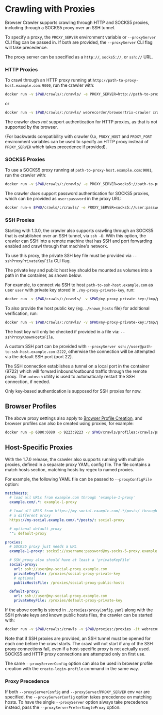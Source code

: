 # Crawling with Proxies
Browser Crawler supports crawling through HTTP and SOCKS5 proxies, including through a SOCKS5 proxy over an SSH tunnel.

To specify a proxy, the `PROXY_SERVER` environment variable or `--proxyServer` CLI flag can be passed in.
If both are provided, the `--proxyServer` CLI flag will take precedence.

The proxy server can be specified as a `http://`, `socks5://`, or `ssh://` URL.

### HTTP Proxies

To crawl through an HTTP proxy running at `http://path-to-proxy-host.example.com:9000`, run the crawler with:

```sh
docker run -v $PWD/crawls/:/crawls/ -e PROXY_SERVER=http://path-to-proxy-host.example.com:9000 webrecorder/browsertrix-crawler crawl --url https://example.com/
```

or

```sh
docker run -v $PWD/crawls/:/crawls/ webrecorder/browsertrix-crawler crawl --url https://example.com/ --proxyServer http://path-to-proxy-host.example.com:9000 
```

The crawler *does not* support authentication for HTTP proxies, as that is not supported by the browser.

(For backwards compatibility with crawler 0.x, `PROXY_HOST` and `PROXY_PORT` environment variables can be used to specify an HTTP proxy instead of `PROXY_SERVER`
which takes precedence if provided).


### SOCKS5 Proxies

To use a SOCKS5 proxy running at `path-to-proxy-host.example.com:9001`, run the crawler with:

```sh
docker run -v $PWD/crawls/:/crawls/ -e PROXY_SERVER=socks5://path-to-proxy-host.example.com:9001 webrecorder/browsertrix-crawler crawl --url https://example.com/
```

The crawler *does* support password authentication for SOCKS5 proxies, which can be provided as `user:password` in the proxy URL:

```sh
docker run-v $PWD/crawls/:/crawls/ -e PROXY_SERVER=socks5://user:password@path-to-proxy-host.example.com:9001 webrecorder/browsertrix-crawler crawl --url https://example.com/
```

### SSH Proxies

Starting with 1.3.0, the crawler also supports crawling through an SOCKS5 that is established over an SSH tunnel, via `ssh -D`.
With this option, the crawler can SSH into a remote machine that has SSH and port forwarding enabled and crawl through that machine's network.

To use this proxy, the private SSH key file must be provided via `--sshProxyPrivateKeyFile` CLI flag.

The private key and public host key should be mounted as volumes into a path in the container, as shown below.

For example, to connect via SSH to host `path-to-ssh-host.example.com` as user `user` with private key stored in `./my-proxy-private-key`, run:

```sh
docker run -v $PWD/crawls/:/crawls/ -v $PWD/my-proxy-private-key:/tmp/private-key webrecorder/browsertrix-crawler crawl --url https://httpbin.org/ip --proxyServer ssh://user@path-to-ssh-host.example.com --sshProxyPrivateKeyFile /tmp/private-key
```

To also provide the host public key (eg. `./known_hosts` file) for additional verification, run:

```sh
docker run -v $PWD/crawls/:/crawls/ -v $PWD/my-proxy-private-key:/tmp/private-key -v $PWD/known_hosts:/tmp/known_hosts webrecorder/browsertrix-crawler crawl --url https://httpbin.org/ip --proxyServer ssh://user@path-to-ssh-host.example.com --sshProxyPrivateKeyFile /tmp/private-key --sshProxyKnownHostsFile /tmp/known_hosts
```

The host key will only be checked if provided in a file via: `--sshProxyKnownHostsFile`.

A custom SSH port can be provided with `--proxyServer ssh://user@path-to-ssh-host.example.com:2222`, otherwise the
connection will be attempted via the default SSH port (port 22).

The SSH connection establishes a tunnel on a local port in the container (9722) which will forward inbound/outbound traffic through the remote proxy.
The `autossh` utility is used to automatically restart the SSH connection, if needed.

Only key-based authentication is supposed for SSH proxies for now.


## Browser Profiles

The above proxy settings also apply to [Browser Profile Creation](browser-profiles.md), and browser profiles can also be created using proxies, for example:

```sh
docker run -p 6080:6080 -p 9223:9223 -v $PWD/crawls/profiles:/crawls/profiles -v $PWD/my-proxy-private-key:/tmp/private-key -v $PWD/known_hosts:/tmp/known_hosts webrecorder/browsertrix-crawler create-login-profile --url https://example.com/ --proxyServer ssh://user@path-to-ssh-host.example.com --sshProxyPrivateKeyFile /tmp/private-key --sshProxyKnownHostsFile /tmp/known_hosts
```

## Host-Specific Proxies

With the 1.7.0 release, the crawler also supports running with multiple proxies, defined in a separate proxy YAML config file. The file contains a match hosts section, matching hosts by regex to named proxies.

For example, the following YAML file can be passed to `--proxyConfigFile` option:

```yaml
matchHosts:
  # load all URLs from example.com through 'example-1-proxy'
  example.com/.*: example-1-proxy

  # load all URLS from https://my-social.example.com/.*/posts/ through
  # a different proxy
  https://my-social.example.com/.*/posts/: social-proxy

  # optional default proxy
  "": default-proxy

proxies:
  # SOCKS5 proxy just needs a URL
  example-1-proxy: socks5://username:password@my-socks-5-proxy.example.com

  # SSH proxy also should have at least a 'privateKeyFile'
  social-proxy:
    url: ssh://user@my-social-proxy.example.com
    privateKeyFile: /proxies/social-proxy-private-key
    # optional
    publicHostsFile: /proxies/social-proxy-public-hosts

  default-proxy:
    url: ssh://user@my-social-proxy.example.com
    privateKeyFile: /proxies/default-proxy-private-key
```

If the above config is stored in `./proxies/proxyConfig.yaml` along with the SSH private keys and known public hosts
files, the crawler can be started with:

```sh
docker run -v $PWD/crawls:/crawls -v $PWD/proxies:/proxies -it webrecorder/browsertrix-crawler --url https://example.com/ --proxyServerConfig /proxies/proxyConfig.yaml
```

Note that if SSH proxies are provided, an SSH tunnel must be opened for each one before the crawl starts.
The crawl will not start if any of the SSH proxy connections fail, even if a host-specific proxy is not actually used.
SOCKS5 and HTTP proxy connections are attempted only on first use.

The same `--proxyServerConfig` option can also be used in browser profile creation with the `create-login-profile` command in the same way.

### Proxy Precedence

If both `--proxyServerConfig` and `--proxyServer`/`PROXY_SERVER` env var are specified, the `--proxyServerConfig` option takes precedence on matching hosts. To have the single `--proxyServer` option always take precedence instead, pass the `--proxyServerPreferSingleProxy` option.


